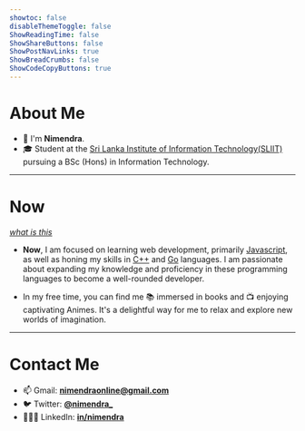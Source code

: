 ```yaml
---
showtoc: false
disableThemeToggle: false
ShowReadingTime: false
ShowShareButtons: false
ShowPostNavLinks: true
ShowBreadCrumbs: false
ShowCodeCopyButtons: true
---
```


# About Me

+ 👋 I'm **Nimendra**.
+ 🎓 Student at the [Sri Lanka Institute of Information Technology(SLIIT)](https://www.sliit.lk/) pursuing a BSc (Hons) in Information Technology.

---

# Now

*[what is this](https://nownownow.com/about)*

+ **Now**, I am focused on learning web development, primarily [Javascript](https://developer.mozilla.org/en-US/docs/Web/JavaScript), as well as honing my skills in [C++](https://www.cplusplus.com/) and [Go](https://golang.org/) languages. I am passionate about expanding my knowledge and proficiency in these programming languages to become a well-rounded developer.

+ In my free time, you can find me 📚 immersed in books and 📺 enjoying captivating Animes. It's a delightful way for me to relax and explore new worlds of imagination.

---

# Contact Me

- 📫 Gmail: **[nimendraonline@gmail.com](mailto://nimendraonline@gmail.com)**
- 🐦 Twitter: **[@nimendra_](https://twitter.com/nimendra_)**
- 👨🏻‍💼 LinkedIn: **[in/nimendra](https://www.linkedin.com/in/nimendra/)**


